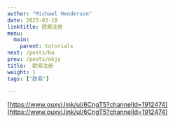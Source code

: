 ```yaml
---
author: "Michael Henderson"
date: 2025-03-18
linktitle: 欧易注册
menu:
  main:
    parent: tutorials
next: /posts/ba
prev: /posts/okjy
title:  欧易注册
weight: 1
tags: ["欧易"]

---
```

[https://www.ouxyi.link/ul/6CngT5?channelId=1912474](https://www.ouxyi.link/ul/6CngT5?channelId=1912474)